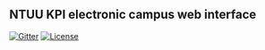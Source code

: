 ## NTUU KPI electronic campus web interface

[![Gitter](https://badges.gitter.im/Join%20Chat.svg)](https://gitter.im/DOIS/ecampus.kpi.ua?utm_source=badge&utm_medium=badge&utm_campaign=pr-badge&utm_content=badge)
[![License](http://img.shields.io/:license-apache-blue.svg)](https://raw.githubusercontent.com/DOIS/ecampus.kpi.ua/master/LICENSE.md)

